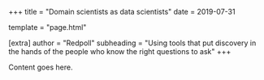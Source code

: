 +++
title = "Domain scientists as data scientists"
date = 2019-07-31

template = "page.html"

[extra]
author = "Redpoll"
subheading = "Using tools that put discovery in the hands of the people who know the right questions to ask"
+++

Content goes here.
